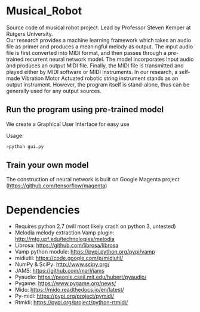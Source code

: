 # Musical_Robot
Source code of musical robot project. Lead by Professor Steven Kemper at Rutgers University. <br />
Our research provides a machine learning framework which takes an audio file as primer and produces a meaningful melody as output. The input audio file is first converted into MIDI format, and then passes through a pre-trained recurrent neural network model. The model incorporates input audio and produces an output MIDI file. Finally, the MIDI file is transmitted and played either by MIDI software or MIDI instruments. In our research, a self-made Vibration Motor Actuated robotic string instrument stands as an output instrument. However, the program itself is stand-alone, thus can be generally used for any output sources. <br />

## Run the program using pre-trained model
We create a Graphical User Interface for easy use <br />

Usage: 
```bash
>python gui.py
```

## Train your own model
The construction of neural network is built on Google Magenta project (https://github.com/tensorflow/magenta)

# Dependencies
- Requires python 2.7 (will most likely crash on python 3, untested)<br />
- Melodia melody extraction Vamp plugin: http://mtg.upf.edu/technologies/melodia<br />
- Librosa: https://github.com/librosa/librosa<br />
- Vamp python module: https://pypi.python.org/pypi/vamp<br />
- midiutil: https://code.google.com/p/midiutil/<br />
- NumPy & SciPy: http://www.scipy.org/<br />
- JAMS: https://github.com/marl/jams<br />
- Pyaudio: https://people.csail.mit.edu/hubert/pyaudio/<br />
- Pygame: https://www.pygame.org/news/<br />
- Mido: https://mido.readthedocs.io/en/latest/<br />
- Py-midi: https://pypi.org/project/pymidi/<br />
- Rtmidi: https://pypi.org/project/python-rtmidi/<br />
